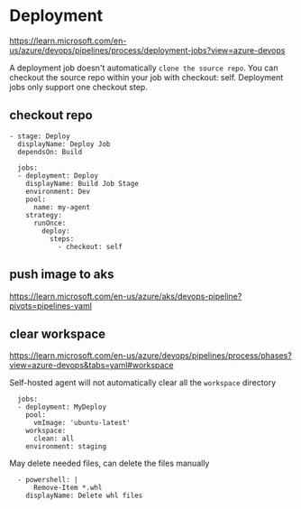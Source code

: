 # Deployment

https://learn.microsoft.com/en-us/azure/devops/pipelines/process/deployment-jobs?view=azure-devops

A deployment job doesn't automatically `clone the source repo`. You can checkout the source repo within your job with checkout: self. Deployment jobs only support one checkout step.

## checkout repo
```
- stage: Deploy
  displayName: Deploy Job
  dependsOn: Build
  
  jobs: 
  - deployment: Deploy
    displayName: Build Job Stage  
    environment: Dev
    pool:
      name: my-agent     
    strategy:
      runOnce:
        deploy:
          steps:
            - checkout: self 
```

## push image to aks
https://learn.microsoft.com/en-us/azure/aks/devops-pipeline?pivots=pipelines-yaml

## clear workspace
https://learn.microsoft.com/en-us/azure/devops/pipelines/process/phases?view=azure-devops&tabs=yaml#workspace

Self-hosted agent will not automatically clear all the `workspace` directory
```
  jobs:
  - deployment: MyDeploy
    pool:
      vmImage: 'ubuntu-latest'
    workspace:
      clean: all
    environment: staging
```

May delete needed files, can delete the files manually
```
  - powershell: |
      Remove-Item *.whl
    displayName: Delete whl files
```
